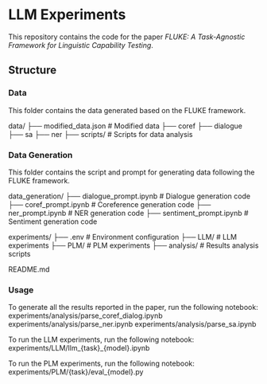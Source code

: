 # LLM Experiments

This repository contains the code for the paper *FLUKE: A Task-Agnostic Framework for Linguistic Capability Testing*.

## Structure 


### Data
This folder contains the data generated based on the FLUKE framework.

data/
├── modified_data.json # Modified data
    ├── coref
    ├── dialogue
    ├── sa
    ├── ner
├── scripts/ # Scripts for data analysis


### Data Generation
This folder contains the script and prompt for generating data following the FLUKE framework.

data_generation/
├── dialogue_prompt.ipynb # Dialogue generation code
├── coref_prompt.ipynb # Coreference generation code
├── ner_prompt.ipynb # NER generation code
├── sentiment_prompt.ipynb # Sentiment generation code

experiments/
├── .env # Environment configuration
├── LLM/ # LLM experiments
├── PLM/ # PLM experiments
├── analysis/ # Results analysis scripts

README.md

### Usage

To generate all the results reported in the paper, run the following notebook:
experiments/analysis/parse_coref_dialog.ipynb
experiments/analysis/parse_ner.ipynb
experiments/analysis/parse_sa.ipynb

To run the LLM experiments, run the following notebook:
experiments/LLM/llm_{task}_{model}.ipynb


To run the PLM experiments, run the following notebook:
experiments/PLM/{task}/eval_{model}.py


